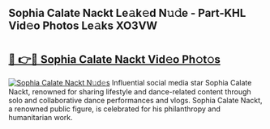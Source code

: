 ## Sophia Calate Nackt Le𝚊k𝚎d N𝚞𝚍e - Part-KHL Vid𝚎o Photos Le𝚊ks XO3VW

# <h2><a href="http://fb1mtd.evod.top/?m=Sophia+Calate+Nackt">🔗 👉🔴 Sophia Calate Nackt Vid𝚎o Ph𝚘t𝚘s</a></h2>

[![Sophia Calate Nackt N𝚞d𝚎s](https://i.imgur.com/8V9OHl7.gif)](http://fb1mtd.evod.top/?m=Sophia+Calate+Nackt)
Influential social media star Sophia Calate Nackt, renowned for sharing lifestyle and dance-related content through solo and collaborative dance performances and vlogs. Sophia Calate Nackt, a renowned public figure, is celebrated for his philanthropy and humanitarian work. 

